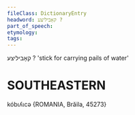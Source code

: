 ```yaml
---
fileClass: DictionaryEntry
headword: קאָביליצע ?
part_of_speech: 
etymology: 
tags: 
---
```

קאָביליצע ?
'stick for carrying pails of water'

SOUTHEASTERN
==============

kóbɩʎɩcə {ROMANIA, Brăila, 45273}
